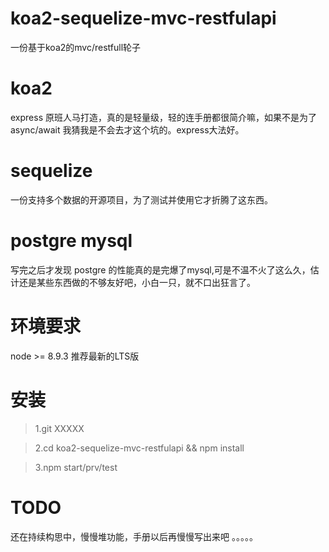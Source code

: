 # koa2-sequelize-mvc-restfulapi
一份基于koa2的mvc/restfull轮子
# koa2
express 原班人马打造，真的是轻量级，轻的连手册都很简介嘛，如果不是为了 async/await 我猜我是不会去才这个坑的。express大法好。
# sequelize
一份支持多个数据的开源项目，为了测试并使用它才折腾了这东西。
# postgre mysql
写完之后才发现 postgre 的性能真的是完爆了mysql,可是不温不火了这么久，估计还是某些东西做的不够友好吧，小白一只，就不口出狂言了。
# 环境要求
node >= 8.9.3 推荐最新的LTS版
# 安装
> 1.git XXXXX

> 2.cd koa2-sequelize-mvc-restfulapi && npm install

> 3.npm start/prv/test

# TODO
还在持续构思中，慢慢堆功能，手册以后再慢慢写出来吧
。。。。。
